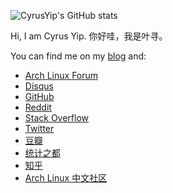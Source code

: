 ![CyrusYip's GitHub stats](https://github-readme-stats.vercel.app/api?username=CyrusYip&hide=stars)

Hi, I am Cyrus Yip. 你好哇，我是叶寻。

You can find me on my [blog](https://cyrusyip.org) and:

- [Arch Linux Forum](https://bbs.archlinux.org/profile.php?id=138854)
- [Disqus](https://disqus.com/by/cyrusyip/)
- [GitHub](https://github.com/CyrusYip)
- [Reddit](https://www.reddit.com/user/CyrusYip)
- [Stack Overflow](https://stackoverflow.com/users/14399237/cyrus-yip)
- [Twitter](https://twitter.com/CyrusYip10)
- [豆瓣](https://www.douban.com/people/92568183/)
- [统计之都](https://d.cosx.org/u/CyrusYip)
- [知乎](https://www.zhihu.com/people/xie-xun-65-80)
- [Arch Linux 中文社区](https://bbs.archlinuxcn.org/profile.php?id=163433)

<!--### Hi there 👋-->

<!--
**CyrusYip/CyrusYip** is a ✨ _special_ ✨ repository because its `README.md` (this file) appears on your GitHub profile.

Here are some ideas to get you started:

- 🔭 I’m currently working on ...
- 🌱 I’m currently learning ...
- 👯 I’m looking to collaborate on ...
- 🤔 I’m looking for help with ...
- 💬 Ask me about ...
- 📫 How to reach me: ...
- 😄 Pronouns: ...
- ⚡ Fun fact: ...
-->


